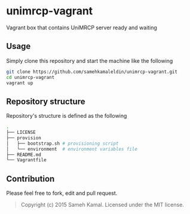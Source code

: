 # unimrcp-vagrant
Vagrant box that contains UniMRCP server ready and waiting

## Usage
Simply clone this repository and start the machine like the following

``` bash
git clone https://github.com/samehkamaleldin/unimrcp-vagrant.git
cd unimrcp-vagrant
vagrant up
```

## Repository structure
Repository's structure is defined as the following
``` bash
.
├── LICENSE
├── provision
│   ├── bootstrap.sh # provisioning script
│   └── environment  # environment variables file
├── README.md
└── Vagrantfile
```
## Contribution
Please feel free to fork, edit and pull request.
<br>
> Copyright (c) 2015 Sameh Kamal. Licensed under the MIT license.
